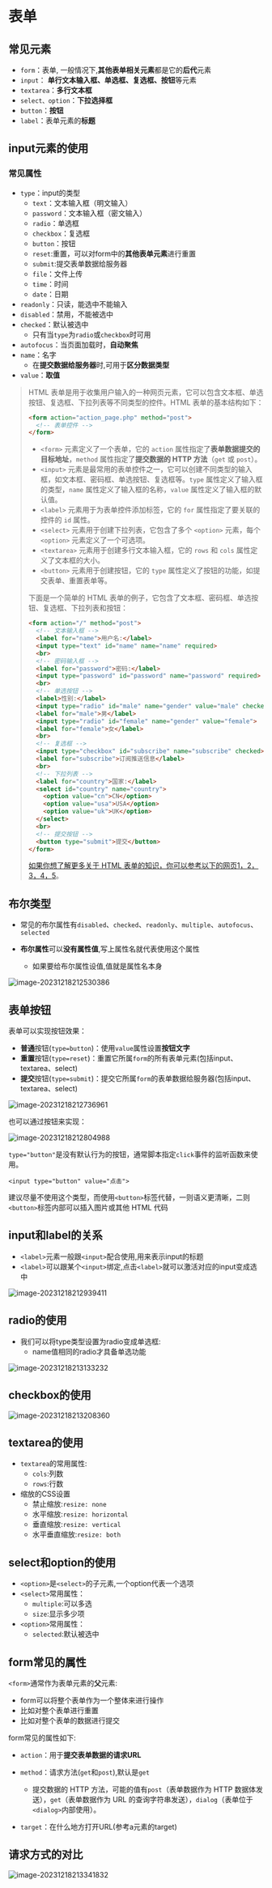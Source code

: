 # 表单

## 常见元素

- `form`：表单, 一般情况下,**其他表单相关元素**都是它的**后代**元素
- `input`： **单行文本输入框、单选框、复选框、按钮**等元素
- `textarea`：**多行文本框**
- `select、option`：**下拉选择框**
- `button`：**按钮**
- `label`：表单元素的**标题**

## input元素的使用

### 常见属性

- `type`：input的类型
  - `text`：文本输入框（明文输入）
  - `password`：文本输入框（密文输入）
  - `radio`：单选框
  - `checkbox`：复选框
  - `button`：按钮
  - `reset`:重置，可以对form中的**其他表单元素**进行重置
  - `submit`:提交表单数据给服务器
  - `file`：文件上传
  - `time`：时间
  - `date`：日期
- `readonly`：只读，能选中不能输入
- `disabled`：禁用，不能被选中
- `checked`：默认被选中
  - 只有当`type`为`radio`或`checkbox`时可用
- `autofocus`：当页面加载时，**自动聚焦**
- `name`：名字
  - 在**提交数据给服务器**时,可用于**区分数据类型**
- `value`：**取值**

> HTML 表单是用于收集用户输入的一种网页元素，它可以包含文本框、单选按钮、复选框、下拉列表等不同类型的控件。HTML 表单的基本结构如下：
>
> ```html
> <form action="action_page.php" method="post">
>   <!-- 表单控件 -->
> </form>
> ```
>
> - `<form>` 元素定义了一个表单，它的 `action` 属性指定了**表单数据提交的目标地址**，`method` 属性指定了**提交数据的 HTTP 方法**（`get` 或 `post`）。
> - `<input>` 元素是最常用的表单控件之一，它可以创建不同类型的输入框，如文本框、密码框、单选按钮、复选框等。`type` 属性定义了输入框的类型，`name` 属性定义了输入框的名称，`value` 属性定义了输入框的默认值。
> - `<label>` 元素用于为表单控件添加标签，它的 `for` 属性指定了要关联的控件的 `id` 属性。
> - `<select>` 元素用于创建下拉列表，它包含了多个 `<option>` 元素，每个 `<option>` 元素定义了一个可选项。
> - `<textarea>` 元素用于创建多行文本输入框，它的 `rows` 和 `cols` 属性定义了文本框的大小。
> - `<button>` 元素用于创建按钮，它的 `type` 属性定义了按钮的功能，如提交表单、重置表单等。
>
> 下面是一个简单的 HTML 表单的例子，它包含了文本框、密码框、单选按钮、复选框、下拉列表和按钮：
>
> ```html
> <form action="/" method="post">
>   <!-- 文本输入框 -->
>   <label for="name">用户名:</label>
>   <input type="text" id="name" name="name" required>
>   <br>
>   <!-- 密码输入框 -->
>   <label for="password">密码:</label>
>   <input type="password" id="password" name="password" required>
>   <br>
>   <!-- 单选按钮 -->
>   <label>性别:</label>
>   <input type="radio" id="male" name="gender" value="male" checked>
>   <label for="male">男</label>
>   <input type="radio" id="female" name="gender" value="female">
>   <label for="female">女</label>
>   <br>
>   <!-- 复选框 -->
>   <input type="checkbox" id="subscribe" name="subscribe" checked>
>   <label for="subscribe">订阅推送信息</label>
>   <br>
>   <!-- 下拉列表 -->
>   <label for="country">国家:</label>
>   <select id="country" name="country">
>     <option value="cn">CN</option>
>     <option value="usa">USA</option>
>     <option value="uk">UK</option>
>   </select>
>   <br>
>   <!-- 提交按钮 -->
>   <button type="submit">提交</button>
> </form>
> ```
>
> [如果你想了解更多关于 HTML 表单的知识，你可以参考以下的网页](https://www.w3school.com.cn/html/html_forms.asp)[1](https://www.w3school.com.cn/html/html_forms.asp)[，](https://www.w3school.com.cn/html/html_forms.asp)[2](https://www.runoob.com/html/html-forms.html)[，](https://www.w3school.com.cn/html/html_forms.asp)[3](https://bing.com/search?q=html+表单教程)[，](https://www.w3school.com.cn/html/html_forms.asp)[4](https://developer.mozilla.org/zh-CN/docs/Learn/Forms/How_to_structure_a_web_form)[，](https://www.w3school.com.cn/html/html_forms.asp)[5](https://developer.mozilla.org/zh-CN/docs/Learn/Forms/Your_first_form)。

## 布尔类型

- 常见的布尔属性有`disabled`、`checked`、`readonly`、`multiple`、`autofocus`、`selected`

- **布尔属性**可以**没有属性值**,写上属性名就代表使用这个属性
  - 如果要给布尔属性设值,值就是属性名本身

![image-20231218212530386](./assets/image-20231218212530386.png)

## 表单按钮

表单可以实现按钮效果：

- **普通**按钮(`type=button`)：使用`value`属性设置**按钮文字**
- **重置**按钮(`type=reset`)：重置它所属`form`的所有表单元素(包括input、textarea、select)
- **提交**按钮(`type=submit`)：提交它所属`form`的表单数据给服务器(包括input、textarea、select)

![image-20231218212736961](./assets/image-20231218212736961.png)

也可以通过按钮来实现：

![image-20231218212804988](./assets/image-20231218212804988.png)

`type="button"`是没有默认行为的按钮，通常脚本指定`click`事件的监听函数来使用。

```
<input type="button" value="点击">
```

建议尽量不使用这个类型，而使用`<button>`标签代替，一则语义更清晰，二则`<button>`标签内部可以插入图片或其他 HTML 代码

##  input和label的关系

- `<label>`元素一般跟`<input>`配合使用,用来表示input的标题
- `<label>`可以跟某个`<input>`绑定,点击`<label>`就可以激活对应的input变成选中

![image-20231218212939411](./assets/image-20231218212939411.png)

## radio的使用

- 我们可以将type类型设置为radio变成单选框:
  - name值相同的radio才具备单选功能

![image-20231218213133232](./assets/image-20231218213133232.png)

## checkbox的使用

![image-20231218213208360](./assets/image-20231218213208360.png)

## textarea的使用

- `textarea`的常用属性:
	- `cols`:列数
	- `rows`:行数
- 缩放的CSS设置
	- 禁止缩放:`resize: none`
	- 水平缩放:`resize: horizontal`
	- 垂直缩放:`resize: vertical`
	- 水平垂直缩放:`resize: both`

## select和option的使用

- `<option>`是`<select>`的子元素,一个option代表一个选项
- `<select>`常用属性：
	- `multiple`:可以多选
	- `size`:显示多少项
- `<option>`常用属性：
	- `selected`:默认被选中

## form常见的属性

`<form>`通常作为表单元素的**父**元素:

- form可以将整个表单作为一个整体来进行操作
- 比如对整个表单进行重置
- 比如对整个表单的数据进行提交

form常见的属性如下:
- `action`：用于**提交表单数据的请求URL**
- `method`：请求方法(`get`和`post`),默认是`get`
  - 提交数据的 HTTP 方法，可能的值有`post`（表单数据作为 HTTP 数据体发送），`get`（表单数据作为 URL 的查询字符串发送），`dialog`（表单位于`<dialog>`内部使用）。

- `target`：在什么地方打开URL(参考a元素的target)

## 请求方式的对比

![image-20231218213341832](./assets/image-20231218213341832-1702906632679-1.png)